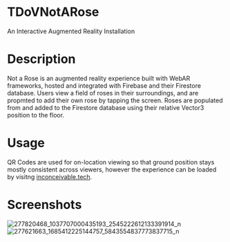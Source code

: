 # TDoVNotARose
An Interactive Augmented Reality Installation

# Description
Not a Rose is an augmented reality experience built with WebAR frameworks, hosted and integrated with Firebase and their Firestore database. Users view a field of roses in their surroundings, and are propmted to add their own rose by tapping the screen. Roses are populated from and added to the Firestore database using their relative Vector3 position to the floor. 

# Usage
QR Codes are used for on-location viewing so that ground position stays mostly consistent across viewers, however the experience can be loaded by visitng [inconceivable.tech](inconceivable.tech).

# Screenshots

![277820468_1037707000435193_2545222612133391914_n](https://user-images.githubusercontent.com/51837112/163829239-4f4b812b-b4d1-48e3-b615-ab232f50066c.jpg)
![277621663_1685412225144757_5843554837773837715_n](https://user-images.githubusercontent.com/51837112/163829248-eaa05f20-08d5-4882-b20d-ed222ccadee2.jpg)


